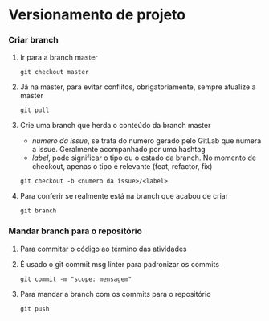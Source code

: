 # Versionamento de projeto

### Criar branch

1. Ir para a branch master

   `git checkout master`

2. Já na master, para evitar conflitos, obrigatoriamente, sempre atualize a master

   `git pull`

3. Crie uma branch que herda o conteúdo da branch master

   - _numero da issue_, se trata do numero gerado pelo GitLab que numera a issue. Geralmente acompanhado por uma hashtag
   - _label_, pode significar o tipo ou o estado da branch. No momento de checkout, apenas o tipo é relevante (feat, refactor, fix)

   `git checkout -b <numero da issue>/<label>`

4. Para conferir se realmente está na branch que acabou de criar

   `git branch`

### Mandar branch para o repositório

1. Para commitar o código ao término das atividades
2. É usado o git commit msg linter para padronizar os commits

   `git commit -m "scope: mensagem"`

3. Para mandar a branch com os commits para o repositório

   `git push`
